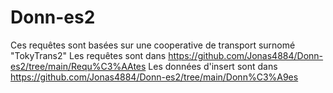 # Donn-es2
Ces requêtes sont basées sur une cooperative de transport surnomé "TokyTrans2"
Les requêtes sont dans https://github.com/Jonas4884/Donn-es2/tree/main/Requ%C3%AAtes
Les données d'insert sont dans https://github.com/Jonas4884/Donn-es2/tree/main/Donn%C3%A9es
